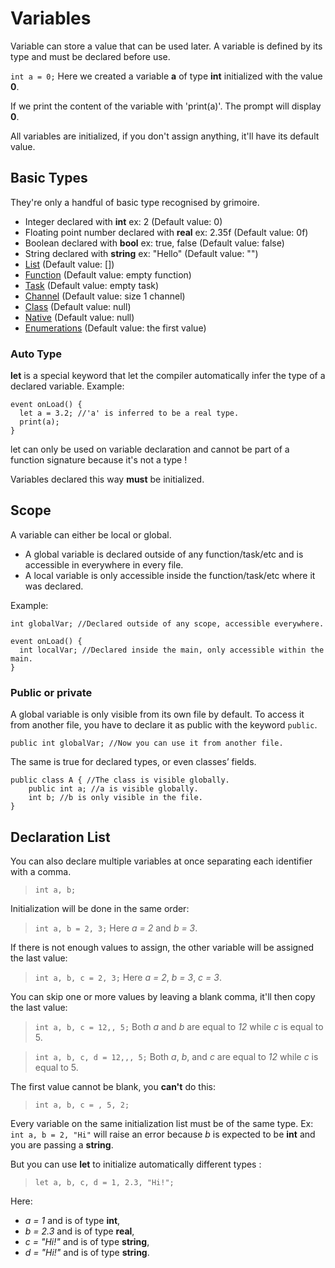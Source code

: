 # Variables

Variable can store a value that can be used later.
A variable is defined by its type and must be declared before use.

`int a = 0;`
Here we created a variable **a** of type **int** initialized with the value **0**.

If we print the content of the variable with 'print(a)'. The prompt will display **0**.

All variables are initialized, if you don't assign anything, it'll have its default value.

## Basic Types
They're only a handful of basic type recognised by grimoire.
* Integer declared with **int** ex: 2 (Default value: 0)
* Floating point number declared with **real** ex: 2.35f (Default value: 0f)
* Boolean declared with **bool** ex: true, false (Default value: false)
* String declared with **string** ex: "Hello" (Default value: "")
* [List](#lists) (Default value: [])
* [Function](#functions) (Default value: empty function)
* [Task](#tasks) (Default value: empty task)
* [Channel](#channels) (Default value: size 1 channel)
* [Class](#classes) (Default value: null)
* [Native](#native-types) (Default value: null)
* [Enumerations](#enumerations) (Default value: the first value)

### Auto Type
**let** is a special keyword that let the compiler automatically infer the type of a declared variable.
Example:
```grimoire
event onLoad() {
  let a = 3.2; //'a' is inferred to be a real type.
  print(a);
}
```
let can only be used on variable declaration and cannot be part of a function signature because it's not a type !

Variables declared this way **must** be initialized.

## Scope
A variable can either be local or global.
* A global variable is declared outside of any function/task/etc and is accessible in everywhere in every file.
* A local variable is only accessible inside the function/task/etc where it was declared.

Example:
```grimoire
int globalVar; //Declared outside of any scope, accessible everywhere.

event onLoad() {
  int localVar; //Declared inside the main, only accessible within the main.
}
```

### Public or private
A global variable is only visible from its own file by default.
To access it from another file, you have to declare it as public with the keyword `public`.
```grimoire
public int globalVar; //Now you can use it from another file.
```

The same is true for declared types, or even classes’ fields. 
```grimoire
public class A { //The class is visible globally.
    public int a; //a is visible globally.
    int b; //b is only visible in the file.
}
```

## Declaration List

You can also declare multiple variables at once separating each identifier with a comma.
> `int a, b;`

Initialization will be done in the same order:
> `int a, b = 2, 3;`
Here *a = 2* and *b = 3*.

If there is not enough values to assign, the other variable will be assigned the last value:
> `int a, b, c = 2, 3;`
Here *a = 2*, *b = 3*, *c = 3*.

You can skip one or more values by leaving a blank comma, it'll then copy the last value:

> `int a, b, c = 12,, 5;`
Both *a* and *b* are equal to *12* while *c* is equal to 5.

> `int a, b, c, d = 12,,, 5;`
Both *a*, *b*, and *c* are equal to *12* while *c* is equal to 5.

The first value cannot be blank, you **can't** do this:
> `int a, b, c = , 5, 2;`


Every variable on the same initialization list must be of the same type.
Ex: `int a, b = 2, "Hi"` will raise an error because *b* is expected to be **int** and you are passing a **string**.

But you can use **let** to initialize automatically different types :
> `let a, b, c, d = 1, 2.3, "Hi!";`

Here:
* *a = 1* and is of type **int**,
* *b = 2.3* and is of type **real**,
* *c = "Hi!"* and is of type **string**,
* *d = "Hi!"* and is of type **string**.